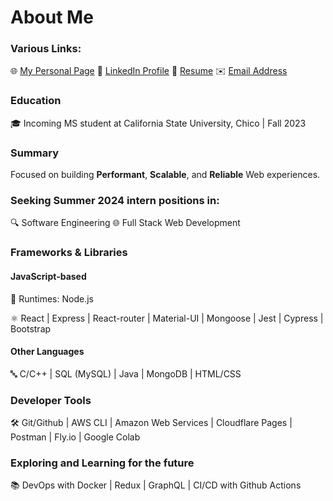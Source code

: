 # About Me

### Various Links:

🌐 [My Personal Page](https://tusharreddy.com/)
📎 [LinkedIn Profile](https://www.linkedin.com/in/tushar-reddy/)
📄 [Resume](https://tusharreddy.com/static/media/tushar-resume.a377a146b843afd64225.pdf)
✉️ [Email Address](mailto:tusharreddy2023@gmail.com)

### Education

🎓 Incoming MS student at California State University, Chico | Fall 2023

### Summary

Focused on building **Performant**, **Scalable**, and **Reliable** Web experiences.

### Seeking Summer 2024 intern positions in:

🔍 Software Engineering
🌐 Full Stack Web Development

### Frameworks & Libraries

#### JavaScript-based

🔧 Runtimes: Node.js

⚛️ React | Express | React-router | Material-UI | Mongoose | Jest | Cypress | Bootstrap

#### Other Languages

🔤 C/C++ | SQL (MySQL) | Java | MongoDB | HTML/CSS

### Developer Tools

🛠️ Git/Github | AWS CLI | Amazon Web Services | Cloudflare Pages | Postman | Fly.io | Google Colab

### Exploring and Learning for the future

📚 DevOps with Docker | Redux | GraphQL | CI/CD with Github Actions
